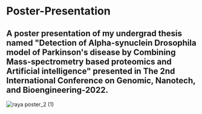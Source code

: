 # Poster-Presentation
## A poster presentation of my undergrad thesis named "Detection of Alpha-synuclein Drosophila model of Parkinson's disease by Combining Mass-spectrometry based proteomics and Artificial intelligence" presented in The 2nd International Conference on Genomic, Nanotech, and Bioengineering-2022.
![raya poster_2 (1)](https://github.com/Sadiatumpa60/Poster-Presentation./assets/131945108/1c025609-67da-40ff-bbd5-9c7f996d9734)
